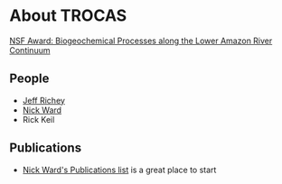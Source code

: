 # About TROCAS

[NSF Award: Biogeochemical Processes along the Lower Amazon River Continuum](https://www.nsf.gov/awardsearch/showAward?AWD_ID=1754317)

## People
- [Jeff Richey](http://www.riversystems.washington.edu)
- [Nick Ward](http://www.wardecosystemsresearch.org/)
- Rick Keil

## Publications
- [Nick Ward's Publications list](http://www.wardecosystemsresearch.org/publications.html) is a great place to start

